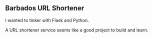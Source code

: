 ## Barbados URL Shortener

I wanted to tinker with Flask and Python.

A URL shortener service seems like a good project to build and learn.


